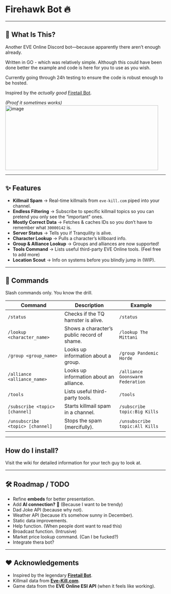 # Firehawk Bot 🔥  

---

## 📖 What Is This?
Another EVE Online Discord bot—because apparently there aren’t enough already.  

Written in GO - which was relatively simple. Although this could have been done better the example and code is here for you to use as you wish.

Currently going through 24h testing to ensure the code is robust enough to be hosted.

Inspired by the *actually good* [Firetail Bot](https://forums.eveonline.com/t/firetail-eve-discord-bot/45283).  

*(Proof it sometimes works)*  
<img width="480" height="204" alt="image" src="https://github.com/user-attachments/assets/a6d42196-813f-444e-9701-85b94d3d99cc" />  

---

## ✨ Features
- **Killmail Spam** → Real-time killmails from `eve-kill.com` piped into your channel.  
- **Endless Filtering** → Subscribe to specific killmail topics so you can pretend you only see the “important” ones.  
- **Mostly Correct Data** → Fetches & caches IDs so you don’t have to remember what `30000142` is.  
- **Server Status** → Tells you if Tranquility is alive.  
- **Character Lookup** → Pulls a character’s killboard info.  
- **Group & Alliance Lookup** → Groups and alliances are now supported!  
- **Tools Command** → Lists useful third-party EVE Online tools.  (Feel free to add more)
- **Location Scout** → Info on systems before you blindly jump in (WIP).  

---

## 🚀 Commands
Slash commands only. You know the drill.  

| Command                          | Description                                 | Example                          |
| -------------------------------- | ------------------------------------------- | -------------------------------- |
| `/status`                        | Checks if the TQ hamster is alive.          | `/status`                        |
| `/lookup <character_name>`       | Shows a character’s public record of shame. | `/lookup The Mittani`            |
| `/group <group_name>`            | Looks up information about a group.         | `/group Pandemic Horde`          |
| `/alliance <alliance_name>`      | Looks up information about an alliance.     | `/alliance Goonswarm Federation` |
| `/tools`                         | Lists useful third-party tools.             | `/tools`                         |
| `/subscribe <topic> [channel]`   | Starts killmail spam in a channel.          | `/subscribe topic:Big Kills`     |
| `/unsubscribe <topic> [channel]` | Stops the spam (mercifully).                | `/unsubscribe topic:All Kills`   |

---

## How do I install?

Visit the wiki for detailed information for your tech guy to look at.

---

## 🛠️ Roadmap / TODO
- Refine **embeds** for better presentation.  
- Add **AI connection?** 🤔  (Because I want to be trendy)
- Dad Joke API (because why not).  
- Weather API (because it’s somehow sunny in December).  
- Static data improvements.  
- Help function.  (When people dont want to read this)
- Broadcast function.  (Intrusive)
- Market price lookup command.  (Can I be fucked?)
- Integrate thera bot?

---

## ❤️ Acknowledgements
- Inspired by the legendary [**Firetail Bot**](https://forums.eveonline.com/t/firetail-eve-discord-bot/45283).  
- Killmail data from **[Eve-Kill.com](https://eve-kill.com/)**.  
- Game data from the **EVE Online ESI API** (when it feels like working).  
